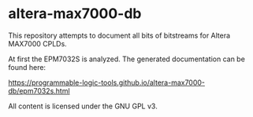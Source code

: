# altera-max7000-db

This repository attempts to document all bits of bitstreams for Altera MAX7000 CPLDs.

At first the EPM7032S is analyzed.
The generated documentation can be found here:

https://programmable-logic-tools.github.io/altera-max7000-db/epm7032s.html

All content is licensed under the GNU GPL v3.
